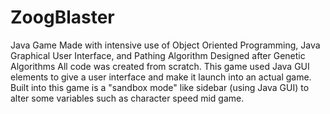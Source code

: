 # ZoogBlaster
Java Game Made with intensive use of Object Oriented Programming, Java Graphical User Interface, and Pathing Algorithm Designed after Genetic Algorithms
All code was created from scratch.
This game used Java GUI elements to give a user interface and make it launch into an actual game.
Built into this game is a "sandbox mode" like sidebar (using Java GUI) to alter some variables such as character speed mid game.
